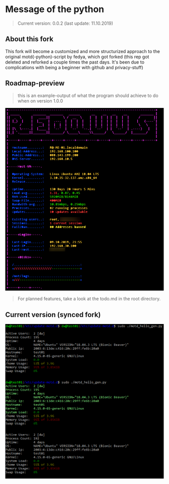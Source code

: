 # Message of the python

> Current version: 0.0.2 
> (last update: 11.10.2019)

## About this fork

This fork will become a customized and more structurized approach to the original motd(-python)-script by fedya, which got forked
(this rep got deleted and reforked a couple times the past days. It's been due to complications with being a beginner with github and privacy-stuff)

## Roadmap-preview

> this is an example-output of what the program should achieve to do when on version 1.0.0

![Alt text](/images/roadmap-preview.png?raw=true "Ubuntu /etc/update-motd.d/")

> For planned features, take a look at the todo.md in the root directory.

## Current version (synced fork)

![Alt text](/images/0-0-2.PNG?raw=true "Ubuntu /etc/update-motd.d/")
